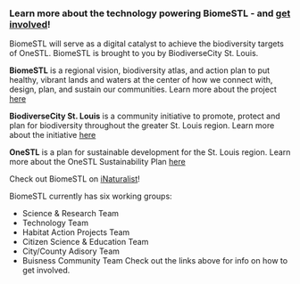 ### Learn more about the technology powering BiomeSTL - and [get involved](https://github.com/biomestl)!

BiomeSTL will serve as a digital catalyst to achieve the biodiversity targets of OneSTL. BiomeSTL is brought to you by BiodiverseCity St. Louis.

**BiomeSTL** is a regional vision, biodiversity atlas, and action plan to put healthy, vibrant lands and waters at the center of how we connect with, design, plan, and sustain our communities. Learn more about the project [here](http://www.missouribotanicalgarden.org/sustainability/sustainability/biodiversecity-st.-louis/biomestl.aspx)

**BiodiverseCity St. Louis** is a community initiative to promote, protect and plan for biodiversity throughout the greater St. Louis region. Learn more about the initiative [here](http://www.missouribotanicalgarden.org/sustainability/sustainability/biodiversecity-st.-louis.aspx)

**OneSTL** is a plan for sustainable development for the St. Louis region. Learn more about the OneSTL Sustainability Plan [here](http://www.onestl.org/) 

Check out BiomeSTL on [iNaturalist](https://www.inaturalist.org/projects/biomestl-58757d44-975f-41e1-b2a4-bbf8864a7384)!

BiomeSTL currently has six working groups:
  - Science & Research Team
  - Technology Team
  - Habitat Action Projects Team
  - Citizen Science & Education Team
  - City/County Adisory Team
  - Buisness Community Team
Check out the links above for info on how to get involved.
